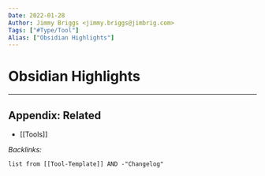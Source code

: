 ```yaml
---
Date: 2022-01-28
Author: Jimmy Briggs <jimmy.briggs@jimbrig.com>
Tags: ["#Type/Tool"]
Alias: ["Obsidian Highlights"]
---
```


# Obsidian Highlights

***

## Appendix: Related

- [[Tools]]

*Backlinks:*

```dataview
list from [[Tool-Template]] AND -"Changelog"
```